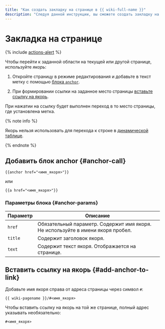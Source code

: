 ```yaml
---
title: "Как создать закладку на странице в {{ wiki-full-name }}"
description: "Следуя данной инструкции, вы сможете создать закладку на странице." 
---
```


# Закладка на странице

{% include [actions-alert](../../_includes/wiki/actions-alert.md) %}

Чтобы перейти к заданной области на текущей или другой странице, используйте *якорь*:

1. Откройте страницу в режиме редактирования и добавьте в текст метку с помощью [блока `anchor`](#anchor-call). 

1. При формировании ссылки на заданное место страницы [вставьте cсылку на якорь](#add-anchor-to-link). 

При нажатии на ссылку будет выполнен переход в то место страницы, где установлена метка.

{% note info %}

Якорь нельзя использовать для перехода к строке в [динамической таблице](../create-grid.md).

{% endnote %}

## Добавить блок anchor {#anchor-call}

```
{{anchor href="<имя_якоря>"}}
```
или 
```
{{a href="<имя_якоря>"}}
```

### Параметры блока {#anchor-params}

Параметр | Описание 
--- | --- 
`href` | Обязательный параметр. Содержит имя якоря. Не используйте в имени якоря пробел. 
`title` | Содержит заголовок якоря.
`text` | Содержит текст якоря. Отображается на странице.


## Вставить ссылку на якорь {#add-anchor-to-link} 

Добавьте имя якоря справа от адреса страницы через символ `#`:

```
{{ wiki-pagename }}/#<имя_якоря>
```

Чтобы вставить ссылку на якорь на той же странице, полный адрес указывать необязательно:

```
#<имя_якоря>
```